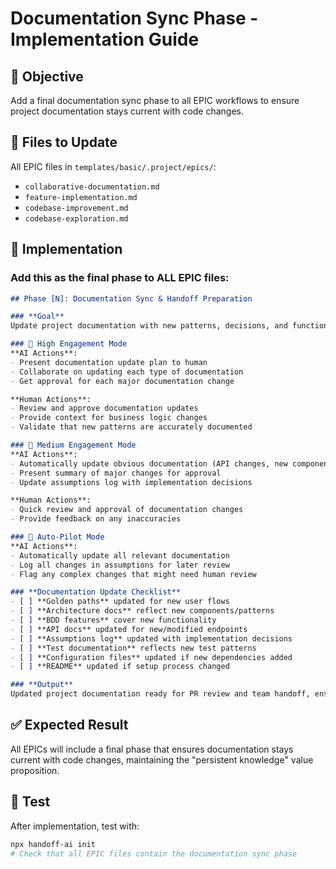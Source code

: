 # Documentation Sync Phase - Implementation Guide

## 🎯 Objective
Add a final documentation sync phase to all EPIC workflows to ensure project documentation stays current with code changes.

## 📝 Files to Update
All EPIC files in `templates/basic/.project/epics/`:
- `collaborative-documentation.md`
- `feature-implementation.md`
- `codebase-improvement.md`
- `codebase-exploration.md`

## 🔧 Implementation

### Add this as the final phase to ALL EPIC files:

```markdown
## Phase [N]: Documentation Sync & Handoff Preparation

### **Goal**
Update project documentation with new patterns, decisions, and functionality before PR/merge, ensuring knowledge is preserved for future AI sessions and team members.

### 🤝 High Engagement Mode
**AI Actions**:
- Present documentation update plan to human
- Collaborate on updating each type of documentation
- Get approval for each major documentation change

**Human Actions**:
- Review and approve documentation updates
- Provide context for business logic changes
- Validate that new patterns are accurately documented

### 🎯 Medium Engagement Mode
**AI Actions**:
- Automatically update obvious documentation (API changes, new components)
- Present summary of major changes for approval
- Update assumptions log with implementation decisions

**Human Actions**:
- Quick review and approval of documentation changes
- Provide feedback on any inaccuracies

### 🚀 Auto-Pilot Mode
**AI Actions**:
- Automatically update all relevant documentation
- Log all changes in assumptions for later review
- Flag any complex changes that might need human review

### **Documentation Update Checklist**
- [ ] **Golden paths** updated for new user flows
- [ ] **Architecture docs** reflect new components/patterns  
- [ ] **BDD features** cover new functionality
- [ ] **API docs** updated for new/modified endpoints
- [ ] **Assumptions log** updated with implementation decisions
- [ ] **Test documentation** reflects new test patterns
- [ ] **Configuration files** updated if new dependencies added
- [ ] **README** updated if setup process changed

### **Output**
Updated project documentation ready for PR review and team handoff, ensuring the next developer (or AI session) has complete context about the changes made.
```

## ✅ Expected Result
All EPICs will include a final phase that ensures documentation stays current with code changes, maintaining the "persistent knowledge" value proposition.

## 🧪 Test
After implementation, test with:
```bash
npx handoff-ai init
# Check that all EPIC files contain the documentation sync phase
```